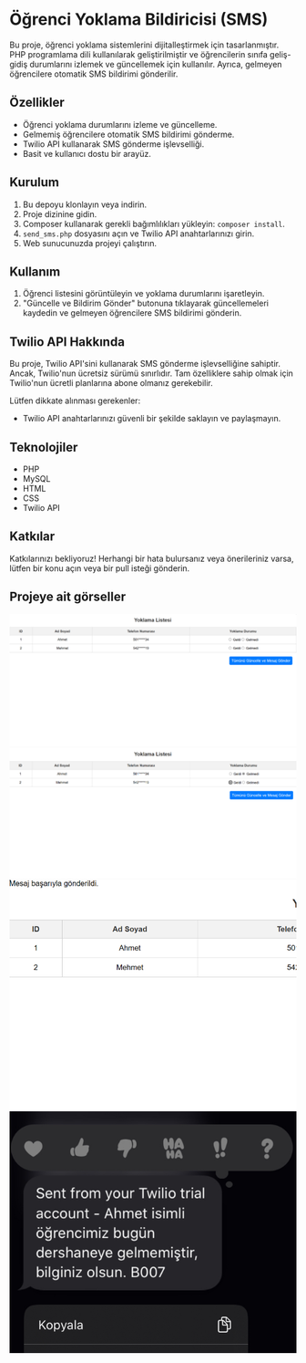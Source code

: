 # Öğrenci Yoklama Bildiricisi (SMS)

Bu proje, öğrenci yoklama sistemlerini dijitalleştirmek için tasarlanmıştır. PHP programlama dili kullanılarak geliştirilmiştir ve öğrencilerin sınıfa geliş-gidiş durumlarını izlemek ve güncellemek için kullanılır. Ayrıca, gelmeyen öğrencilere otomatik SMS bildirimi gönderilir.

## Özellikler

- Öğrenci yoklama durumlarını izleme ve güncelleme.
- Gelmemiş öğrencilere otomatik SMS bildirimi gönderme.
- Twilio API kullanarak SMS gönderme işlevselliği.
- Basit ve kullanıcı dostu bir arayüz.

## Kurulum

1. Bu depoyu klonlayın veya indirin.
2. Proje dizinine gidin.
3. Composer kullanarak gerekli bağımlılıkları yükleyin: `composer install`.
4. `send_sms.php` dosyasını açın ve Twilio API anahtarlarınızı girin.
5. Web sunucunuzda projeyi çalıştırın.

## Kullanım

1. Öğrenci listesini görüntüleyin ve yoklama durumlarını işaretleyin.
2. "Güncelle ve Bildirim Gönder" butonuna tıklayarak güncellemeleri kaydedin ve gelmeyen öğrencilere SMS bildirimi gönderin.


## Twilio API Hakkında

Bu proje, Twilio API'sini kullanarak SMS gönderme işlevselliğine sahiptir. Ancak, Twilio'nun ücretsiz sürümü sınırlıdır. Tam özelliklere sahip olmak için Twilio'nun ücretli planlarına abone olmanız gerekebilir.

Lütfen dikkate alınması gerekenler:
- Twilio API anahtarlarınızı güvenli bir şekilde saklayın ve paylaşmayın.



## Teknolojiler

- PHP
- MySQL
- HTML
- CSS
- Twilio API

## Katkılar

Katkılarınızı bekliyoruz! Herhangi bir hata bulursanız veya önerileriniz varsa, lütfen bir konu açın veya bir pull isteği gönderin.

## Projeye ait görseller
![Örnek Görsel](preview/image1.png)
![Örnek Görsel](preview/image2.png)
![Örnek Görsel](preview/image3.png)
![Örnek Görsel](preview/image4.jpg)



